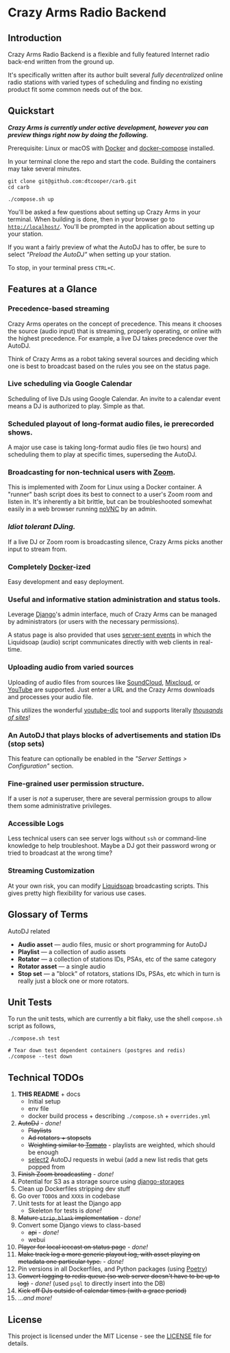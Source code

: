 # Crazy Arms Radio Backend

## Introduction

Crazy Arms Radio Backend is a flexible and fully featured Internet radio back-end
written from the ground up.

It's specifically written after its author built several _fully decentralized_
online radio stations with varied types of scheduling and finding no existing
product fit some common needs out of the box.

## Quickstart

***Crazy Arms is currently under active development, however you can preview
things right now by doing the following.***

Prerequisite: Linux or macOS with [Docker](https://www.docker.com/) and
[docker-compose](https://docs.docker.com/compose/) installed.

In your terminal clone the repo and start the code. Building the containers may
take several minutes.

```
git clone git@github.com:dtcooper/carb.git
cd carb

./compose.sh up
```

You'll be asked a few questions about setting up Crazy Arms in your terminal.
When building is done, then in your browser go to
[`http://localhost/`](http://localhost/). You'll be prompted in the application
about setting up your station.

If you want a fairly preview of what the AutoDJ has to offer, be sure to select
_"Preload the AutoDJ"_ when setting up your station.

To stop, in your terminal press `CTRL+C`.

## Features at a Glance

### Precedence-based streaming

Crazy Arms operates on the concept of precedence. This means it chooses the
source (audio input) that is streaming, properly operating, or online with
the highest precedence. For example, a live DJ takes precedence over the AutoDJ.

Think of Crazy Arms as a robot taking several sources and deciding which
one is best to broadcast based on the rules you see on the status page.

### Live scheduling via Google Calendar

Scheduling of live DJs using Google Calendar. An invite to a calendar event means
a DJ is authorized to play. Simple as that.

### Scheduled playout of long-format audio files, ie prerecorded shows.

A major use case is taking long-format audio files (ie two hours) and scheduling
them to play at specific times, superseding the AutoDJ.

### Broadcasting for non-technical users with [Zoom](https://zoom.us/).

This is implemented with Zoom for Linux using a Docker container. A "runner"
bash script does its best to connect to a user's Zoom room and listen in. It's
inherently a bit brittle, but can be troubleshooted somewhat easily in a web
browser running [noVNC](https://novnc.com/info.html) by an admin.

### _Idiot tolerant DJing._

If a live DJ or Zoom room is broadcasting silence, Crazy Arms picks another
input to stream from.

### Completely [Docker](https://www.docker.com/)-ized

Easy development and easy deployment.

### Useful and informative station administration and status tools.

Leverage [Django](https://docs.djangoproject.com/en/3.1/)'s  admin interface,
much of Crazy Arms can be managed by administrators (or users with the necessary
permissions).

A status page is also provided that uses
[server-sent events](https://en.wikipedia.org/wiki/Server-sent_events) in which
the Liquidsoap (audio) script communicates directly with web clients in real-time.

### Uploading audio from varied sources

Uploading of audio files from sources like [SoundCloud](https://soundcloud.com/),
[Mixcloud](https://www.mixcloud.com/), or [YouTube](https://www.youtube.com/) are
supported. Just enter a URL and the Crazy Arms downloads and processes your audio file.

This utilizes the wonderful [youtube-dlc](https://github.com/blackjack4494/yt-dlc)
tool and supports literally
[_thousands of sites_](https://github.com/blackjack4494/yt-dlc/blob/master/docs/supportedsites.md)!

### An AutoDJ that plays blocks of advertisements and station IDs (stop sets)

This feature can optionally be enabled in the _"Server Settings > Configuration"_
section.

### Fine-grained user permission structure.

If a user is _not_ a superuser, there are several permission groups to allow
them some administrative privileges.

### Accessible Logs

Less technical users can see server logs without `ssh` or command-line knowledge
to help troubleshoot. Maybe a DJ got their password wrong or tried to broadcast
at the wrong time?

### Streaming Customization

At your own risk, you can modify [Liquidsoap](https://www.liquidsoap.info/)
broadcasting scripts. This gives pretty high flexibility for various use cases.

## Glossary of Terms

AutoDJ related
* **Audio asset** &mdash; audio files, music or short programming for AutoDJ
* **Playlist** &mdash; a collection of audio assets
* **Rotator** &mdash; a collection of stations IDs, PSAs, etc of the same category
* **Rotator asset** &mdash; a single audio
* **Stop set** &mdash; a "block" of rotators, stations IDs, PSAs, etc which in turn is really
  just a block one or more rotators.

## Unit Tests

To run the unit tests, which are currently a bit flaky, use the shell
`compose.sh` script as follows,

```
./compose.sh test

# Tear down test dependent containers (postgres and redis)
./compose --test down
```

## Technical TODOs

1. **THIS README** + docs
    - Initial setup
    - env file
    - docker build process + describing `./compose.sh` + `overrides.yml`
1. ~~AutoDJ~~ - _done!_
    - ~~Playlists~~
    - ~~Ad rotators + stopsets~~
    - ~~Weighting similar to [Tomato](https://github.com/dtcooper/tomato)~~ -
      playlists are weighted, which should be enough
    - [select2](https://django-easy-select2.readthedocs.io/) AutoDJ requests in
      webui (add a new list redis that gets popped from
1. ~~Finish Zoom broadcasting~~ - _done!_
1. Potential for S3 as a storage source using
   [django-storages](https://django-storages.readthedocs.io/)
1. Clean up Dockerfiles stripping dev stuff
1. Go over `TODO`s and `XXX`s in codebase
1. Unit tests for at least the Django app
    - Skeleton for tests is _done!_
1. ~~Mature `strip_blank` implementation~~ - _done!_
1. Convert some Django views to class-based
    - ~~api~~ - _done!_
    - webui
1. ~~Player for local icecast on status page~~ - _done!_
1. ~~Make track log a more generic playout log, with asset playing on metadata one
   particular type.~~ - _done!_
1. Pin versions in all Dockerfiles, and Python packages
    (using [Poetry](https://python-poetry.org/))
1. ~~Convert logging to redis queue (so web server doesn't have to be up to log)~~ - _done!_
   (used `psql` to directly insert into the DB)
1. ~~Kick off DJs outside of calendar times (with a grace period)~~
1. ..._and more!_

## License

This project is licensed under the MIT License - see the [LICENSE](LICENSE) file
for details.
